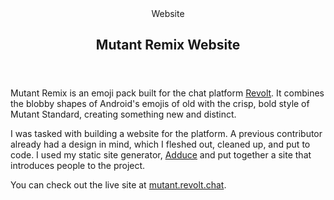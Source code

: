 <head>
  <title>Mutant Remix Website | Vale.Rocks</title>
  <meta property="og:title" content="Mutant Remix Website"/>
  <meta property="article:section" content="Portfolio" />
</head>

<article>
<header>
	 Website
	<h1>
		Mutant Remix Website
	</h1>
</header>

<div class="readable_width">

Mutant Remix is an emoji pack built for the chat platform [Revolt](/blog/Revolt_Promotion). It combines the blobby shapes of Android's emojis of old with the crisp, bold style of Mutant Standard, creating something new and distinct.

I was tasked with building a website for the platform. A previous contributor already had a design in mind, which I fleshed out, cleaned up, and put to code. I used my static site generator, [Adduce](https://adduce.vale.rocks) and put together a site that introduces people to the project.

You can check out the live site at [mutant.revolt.chat](https://mutant.revolt.chat).

</div>
</article>
